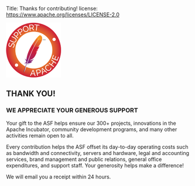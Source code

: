 Title:     Thanks for contributing!
license: https://www.apache.org/licenses/LICENSE-2.0

<p style="text-align:left;"><img src="images/SupportApache-smallPNG.png" alt="Support Apache" title="Support Apache" height="150px" width="150px"/></p> 

## THANK YOU! ##

### WE APPRECIATE YOUR GENEROUS SUPPORT ###

Your gift to the ASF helps ensure our 300+ projects, innovations in the Apache Incubator, 
community development programs, and many other activities remain open to all.

Every contribution helps the ASF offset its day-to-day operating costs such as bandwidth
 and connectivity, servers and hardware, legal and accounting services, brand management
 and public relations, general office expenditures, and support staff. 
Your generosity helps make a difference!

We will email you a receipt within 24 hours. 

<p style="padding-bottom:100px"></p>




